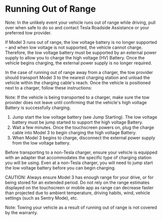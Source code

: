 # Running Out of Range

Note: In the unlikely event your vehicle runs out of range while driving, pull over when safe to do so and contact Tesla Roadside Assistance or your preferred tow provider.

If Model 3 runs out of range, the low voltage battery is no longer supported – and when low voltage is not supported, the vehicle cannot charge. Therefore, the low voltage battery must be supported by an external power supply to allow you to charge the high voltage (HV) Battery. Once the vehicle begins charging, the external power supply is no longer required.

In the case of running out of range away from a charger, the tow provider should transport Model 3 to the nearest charging station and unload the vehicle within the charging cable's reach. Once the vehicle is positioned next to a charger, follow these instructions:

Note: If the vehicle is being transported to a charger, make sure the tow provider does not leave until confirming that the vehicle's high voltage Battery is successfully charging.

1. Jump start the low voltage battery (see Jump Starting). The low voltage battery must be jump started to support the high voltage Battery.
2. Wait a few minutes. Once the touchscreen powers on, plug the charge cable into Model 3 to begin charging the high voltage Battery.
3. When Model 3 begins to charge, disconnect the external power supply from the low voltage battery.

Before transporting to a non-Tesla charger, ensure your vehicle is equipped with an adapter that accommodates the specific type of charging station you will be using. Even at a non-Tesla charger, you will need to jump start the low voltage battery before you can begin charging.

CAUTION: Always ensure Model 3 has enough range for your drive, or for being stored for an extended period. Do not rely on the range estimates displayed on the touchscreen or mobile app as range can decrease faster than projected due to ambient temperature, driving habits, wind, vehicle settings (such as Sentry Mode), etc.

Note: Towing your vehicle as a result of running out of range is not covered by the warranty.